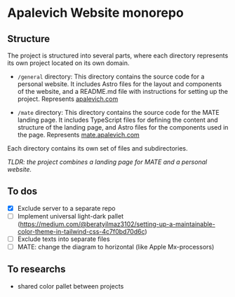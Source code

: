 # Apalevich Website monorepo

## Structure
The project is structured into several parts, where each directory represents its own project located on its own domain.

- `/general` directory:
This directory contains the source code for a personal website. It includes Astro files for the layout and components of the website, and a README.md file with instructions for setting up the project.
Represents [apalevich.com](https://apalevich.com)

- `/mate` directory:
This directory contains the source code for the MATE landing page. It includes TypeScript files for defining the content and structure of the landing page, and Astro files for the components used in the page.
Represents [mate.apalevich.com](https://mate.apalevich.com)

Each directory contains its own set of files and subdirectories.

*TLDR: the project combines a landing page for MATE and a personal website.*

## To dos

- [x] Exclude server to a separate repo
- [ ] Implement universal light-dark pallet (https://medium.com/@beratyilmaz3102/setting-up-a-maintainable-color-theme-in-tailwind-css-4c7f0bd70d6c)
- [ ] Exclude texts into separate files
- [ ] MATE: change the diagram to horizontal (like Apple Mx-processors)

## To researchs
- shared color pallet between projects
